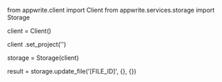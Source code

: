 from appwrite.client import Client
from appwrite.services.storage import Storage

client = Client()

client
    .set_project('')

storage = Storage(client)

result = storage.update_file('[FILE_ID]', {}, {})
